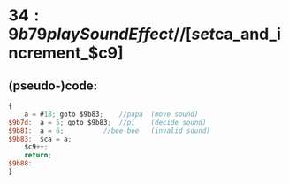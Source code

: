 ﻿
# $34:9b79 playSoundEffect	//[set$ca_and_increment_$c9]

<summary></summary>

## (pseudo-)code:
```js
{
	a = #18; goto $9b83;	//papa	(move sound)
$9b7d:	a = 5; goto $9b83;	//pi	(decide sound)
$9b81:	a = 6;			//bee-bee	(invalid sound)
$9b83:	$ca = a;
	$c9++;
	return;
$9b88:
}
```



